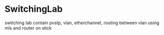 # SwitchingLab
switching lab contain pvstp, vlan, etherchannel, routing between vlan using mls and router on stick

